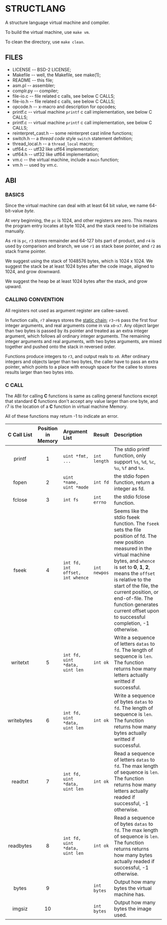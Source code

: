 # STRUCTLANG

A structure language virtual machine and compiler.

To build the virtual machine, use `make vm`.

To clean the directory, use `make clean`.

## FILES
- LICENSE -- BSD-2 LICENSE;
- Makefile -- well, the Makefile, see make(1);
- README -- this file;
- asm.pl -- assembler;
- complr.py -- compiler;
- file-io.c -- file related c calls, see below C CALLS;
- file-io.h -- file related c calls, see below C CALLS;
- opcode.h -- x-macro and description for opcodes;
- printf.c -- virtual machine `printf` c call implementation, see below C CALLS;
- printf.c -- virtual machine `printf` c call implementation, see below C CALLS;
- reinterpret_cast.h -- some reinterpret cast inline functions;
- switch.h -- a _thread code_ style `switch` statement defnition;
- thread_local.h -- a `thread_local` macro;
- utf64.c -- utf32 like utf64 implementation;
- utf64.h -- utf32 like utf64 implementation;
- vm.c -- the virtual machine, include a `main` function;
- vm.h -- used by vm.c.

## ABI

### BASICS
Since the virtual machine can deal with at least 64 bit value, we name 64-bit-value _byte_.

At very beginning, the `pc` is 1024, and other registers are zero. This means the program entry locates at byte 1024, and the stack need to be initializes manually.

As `r0` is `pc`, `r3` stores remainder and 64-127 bits part of product, and `r4` is used by comparison and branch, we use `r1` as stack base pointer, and `r2` as stack frame pointer.

We suggest using the stack of 1048576 bytes, which is 1024 x 1024. We suggest the stack be at least 1024 bytes after the code image, aligned to 1024, and grow downward.

We suggest the heap be at least 1024 bytes after the stack, and grow upward.

### CALLING CONVENTION
All registers not used as argument register are callee-saved.

In function calls, `r7` always stores the [static chain](https://devblogs.microsoft.com/oldnewthing/20231204-00/?p=109095); `r3`-`r6` pass the first four integer arguments, and real arguments come in via `x0`-`x7`. Any object larger than two bytes is passed by its pointer and treated as an extra integer argument, which follows all ordinary integer arguments. The remaining integer arguments and real arguments, with two bytes arguments, are mixed together and pushed onto the stack in reversed order.

Functions produce integers to `r3`, and output reals to `x0`. After ordinary integers and objects larger than two bytes, the caller have to pass an extra pointer, which points to a place with enough space for the callee to stores results larger than two bytes into.

### C CALL
The ABI for calling **C** functions is same as calling general functions except that standard **C** functions don't accept any value larger than one byte, and r7 is the location of a **C** function in virtual machine Memory.

All of these functions may return -1 to indicate an error.

| C Call List | Position in Memory | Argument List                    | Result       | Description                                                                                                                                                                                                                                                                                                                                                          |
|:-----------:|:------------------:|:---------------------------------|:-------------|:---------------------------------------------------------------------------------------------------------------------------------------------------------------------------------------------------------------------------------------------------------------------------------------------------------------------------------------------------------------------|
| printf      | 1                  | `uint *fmt, ...`                 | `int length` | The stdio printf function, only support `%s`, `%d`, `%c`, `%u`, `%f` and `%x`.                                                                                                                                                                                                                                                                                       |
| fopen       | 2                  | `uint *name, uint *mode`         | `int fd`     | the stdio fopen function, return a integer as fd.                                                                                                                                                                                                                                                                                                                    |
| fclose      | 3                  | `int fs`                         | `int errno`  | the stdio fclose function.                                                                                                                                                                                                                                                                                                                                           |
| fseek       | 4                  | `int fd, int offset, int whence` | `int newpos` | Seems like the stdio fseek function. The `fseek` sets the file position of fd. The new position measured in the virtual machine bytes, and `whence` is set to **0**, **1**, **2**, means the `offset` is relative to the start of the file, the current position, or end-of-file. The function generates current offset upon to successful completion, -1 otherwise. |
| writetxt    | 5                  | `int fd, uint *data, uint len`   | `int ok`     | Write a sequence of letters `datas` to `fd`. The length of sequence is `len`. The function returns how many letters actually writted if successful.                                                                                                                                                                                                                  |
| writebytes  | 6                  | `int fd, uint *data, uint len`   | `int ok`     | Write a sequence of bytes `datas` to `fd`. The length of sequence is `len`. The function returns how many bytes actually writted if successful.                                                                                                                                                                                                                      |
| readtxt     | 7                  | `int fd, uint *data, uint len`   | `int ok`     | Read a sequence of letters `datas` to `fd`. The max length of sequence is `len`. The function returns how many letters actually readed if successful, -1 otherwise.                                                                                                                                                                                                  |
| readbytes   | 8                  | `int fd, uint *data, uint len`   | `int ok`     | Read a sequence of bytes `datas` to `fd`. The max length of sequence is `len`. The function returns returns how many bytes actually readed if successful, -1 otherwise.                                                                                                                                                                                              |
| bytes       | 9                  |                                  | `int bytes`  | Output how many bytes the virtual machine has.                                                                                                                                                                                                                                                                                                                       |
| imgsiz      | 10                 |                                  | `int bytes`  | Output how many bytes the image used.                                                                                                                                                                                                                                                                                                                                |
